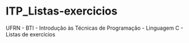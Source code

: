 # ITP_Listas-exercicios
UFRN - BTI - Introdução às Técnicas de Programação - Linguagem C - Listas de exercícios

